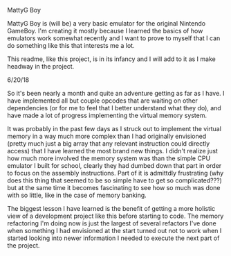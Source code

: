 MattyG Boy

MattyG Boy is (will be) a very basic emulator for the original Nintendo GameBoy. I'm creating it mostly because I learned the basics of how emulators work somewhat recently and I want to prove to myself that I can do something like this that interests me a lot.

This readme, like this project, is in its infancy and I will add to it as I make headway in the project.

6/20/18

So it's been nearly a month and quite an adventure getting as far as I have. I have implemented all but couple opcodes that are waiting on other dependencies (or for me to feel that I better understand what they do), and have made a lot of progress implementing the virtual memory system. 

It was probably in the past few days as I struck out to implement the virtual memory in a way much more complex than I had originally envisioned (pretty much just a big array that any relevant instruction could directly access) that I have learned the most brand new things. I didn't realize just how much more involved the memory system was than the simple CPU emulator I built for school, clearly they had dumbed down that part in order to focus on the assembly instructions. Part of it is admittdly frustrating (why does this thing that seemed to be so simple have to get so complicated???) but at the same time it becomes fascinating to see how so much was done with so little, like in the case of memory banking.

The biggest lesson I have learned is the benefit of getting a more holistic view of a development project like this before starting to code. The memory refactoring I'm doing now is just the largest of several refactors I've done when something I had envisioned at the start turned out not to work when I started looking into newer information I needed to execute the next part of the project.
